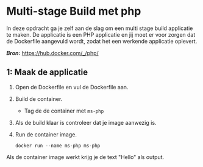 Multi-stage Build met php
============================

In deze opdracht ga je zelf aan de slag om een multi stage build applicatie te maken.
De applicatie is een PHP applicatie en jij moet er voor zorgen dat de Dockerfile aangevuld wordt, zodat het een werkende applicatie oplevert.


***Bron:*** https://hub.docker.com/_/php/

1: Maak de applicatie
---------------------

1. Open de Dockerfile en vul de Dockerfile aan.

2. Build de container.
    - Tag de de container met `ms-php`

3. Als de build klaar is controleer dat je image aanwezig is.

4. Run de container image.

   ```
   docker run --name ms-php ms-php
   ```

Als de container image werkt krijg je de text "Hello" als output.